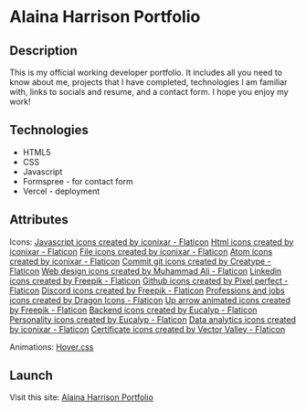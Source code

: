 # Alaina Harrison Portfolio

## Description
This is my official working developer portfolio. It includes all you need to know about me, projects that I have completed, technologies I am familiar with, links to socials and resume, and a contact form. I hope you enjoy my work!

## Technologies
- HTML5
- CSS
- Javascript
- Formspree - for contact form
- Vercel - deployment

## Attributes
Icons: 
<a href="https://www.flaticon.com/free-icons/javascript" title="javascript icons">Javascript icons created by iconixar - Flaticon</a>
<a href="https://www.flaticon.com/free-icons/html" title="html icons">Html icons created by iconixar - Flaticon</a>
<a href="https://www.flaticon.com/free-icons/file" title="file icons">File icons created by iconixar - Flaticon</a>
<a href="https://www.flaticon.com/free-icons/atom" title="atom icons">Atom icons created by iconixar - Flaticon</a>
<a href="https://www.flaticon.com/free-icons/commit-git" title="commit git icons">Commit git icons created by Creatype - Flaticon</a>
<a href="https://www.flaticon.com/free-icons/web-design" title="web design icons">Web design icons created by Muhammad Ali - Flaticon</a>
<a href="https://www.flaticon.com/free-icons/linkedin" title="linkedin icons">Linkedin icons created by Freepik - Flaticon</a>
<a href="https://www.flaticon.com/free-icons/github" title="github icons">Github icons created by Pixel perfect - Flaticon</a>
<a href="https://www.flaticon.com/free-icons/discord" title="discord icons">Discord icons created by Freepik - Flaticon</a>
<a href="https://www.flaticon.com/free-icons/professions-and-jobs" title="professions and jobs icons">Professions and jobs icons created by Dragon Icons - Flaticon</a>
<a href="https://www.flaticon.com/free-animated-icons/up-arrow" title="up arrow animated icons">Up arrow animated icons created by Freepik - Flaticon</a>
<a href="https://www.flaticon.com/free-icons/backend" title="backend icons">Backend icons created by Eucalyp - Flaticon</a>
<a href="https://www.flaticon.com/free-icons/personality" title="personality icons">Personality icons created by Eucalyp - Flaticon</a>
<a href="https://www.flaticon.com/free-icons/data-analytics" title="data analytics icons">Data analytics icons created by iconixar - Flaticon</a>
<a href="https://www.flaticon.com/free-icons/certificate" title="certificate icons">Certificate icons created by Vector Valley - Flaticon</a>

Animations:
[Hover.css](https://github.com/IanLunn/Hover)

## Launch
Visit this site: [Alaina Harrison Portfolio](https://alainaharrison-portfolio.vercel.app)
